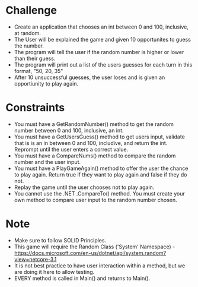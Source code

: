 # Challenge

- Create an application that chooses an int between 0 and 100, inclusive, at random.
- The User will be explained the game and given 10 opportunites to guess the number. 
- The program will tell the user if the random number is higher or lower than their guess.
- The program will print out a list of the users guesses for each turn in this format, "50, 20, 35"
- After 10 unsuccessful guesses, the user loses and is given an opportiunity to play again.

# Constraints
- You must have a GetRandomNumber() method to get the random number between 0 and 100, inclusive, an int.
- You must have a GetUsersGuess() method to get users input, validate that is is an in between 0 and 100, includive, and return the int. Reprompt until the user enters a correct value.
- You must have a CompareNums() method to compare the random number and the user input.
- You must have a PlayGameAgain() method to offer the user the chance to play again. Return true if they want to play again and false if they do not.
- Replay the game until the user chooses not to play again.
- You cannot use the .NET .CompareTo() method. You must create your own method to compare user input to the random number chosen.

 # Note 
 - Make sure to follow SOLID Principles.
 - This game will require the Random Class ('System' Namespace) - https://docs.microsoft.com/en-us/dotnet/api/system.random?view=netcore-3.1
 - It is not best practice to have user interaction within a method, but we are doing it here to allow testing.
 - EVERY method is called in Main() and returns to Main().